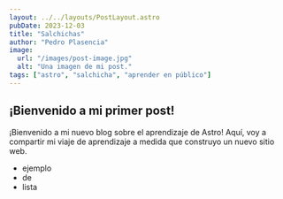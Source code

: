 ```yaml
---
layout: ../../layouts/PostLayout.astro
pubDate: 2023-12-03
title: "Salchichas"
author: "Pedro Plasencia"
image:
  url: "/images/post-image.jpg"
  alt: "Una imagen de mi post."
tags: ["astro", "salchicha", "aprender en público"]
---
```


## ¡Bienvenido a mi primer post!

¡Bienvenido a mi nuevo blog sobre el aprendizaje de Astro! Aquí, voy a compartir mi viaje de aprendizaje a medida que construyo un nuevo sitio web.

- ejemplo
- de
- lista
